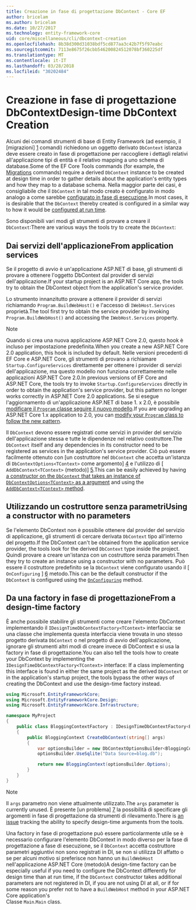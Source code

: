 ```yaml
---
title: Creazione in fase di progettazione DbContext - Core EF
author: bricelam
ms.author: bricelam
ms.date: 10/27/2017
ms.technology: entity-framework-core
uid: core/miscellaneous/cli/dbcontext-creation
ms.openlocfilehash: 8b38d300d31038bdf5cd877aa3c42b7f5f97eabc
ms.sourcegitcommit: 7113e8675f26cbb546200824512078bf360225df
ms.translationtype: MT
ms.contentlocale: it-IT
ms.lasthandoff: 03/28/2018
ms.locfileid: "30202484"
---
```

<a name="design-time-dbcontext-creation"></a><span data-ttu-id="66841-102">Creazione in fase di progettazione DbContext</span><span class="sxs-lookup"><span data-stu-id="66841-102">Design-time DbContext Creation</span></span>
==============================
<span data-ttu-id="66841-103">Alcuni dei comandi strumenti di base di Entity Framework (ad esempio, il [migrazioni] [ 1] comandi) richiedono un oggetto derivato `DbContext` istanza deve essere creato in fase di progettazione per raccogliere i dettagli relativi all'applicazione tipi di entità e il relativo mapping a uno schema di database.</span><span class="sxs-lookup"><span data-stu-id="66841-103">Some of the EF Core Tools commands (for example, the [Migrations][1] commands) require a derived `DbContext` instance to be created at design time in order to gather details about the application's entity types and how they map to a database schema.</span></span> <span data-ttu-id="66841-104">Nella maggior parte dei casi, è consigliabile che il `DbContext` in tal modo creato è configurato in modo analogo a come sarebbe [configurato in fase di esecuzione][2].</span><span class="sxs-lookup"><span data-stu-id="66841-104">In most cases, it is desirable that the `DbContext` thereby created is configured in a similar way to how it would be [configured at run time][2].</span></span>

<span data-ttu-id="66841-105">Sono disponibili vari modi gli strumenti di provare a creare il `DbContext`:</span><span class="sxs-lookup"><span data-stu-id="66841-105">There are various ways the tools try to create the `DbContext`:</span></span>

<a name="from-application-services"></a><span data-ttu-id="66841-106">Dai servizi dell'applicazione</span><span class="sxs-lookup"><span data-stu-id="66841-106">From application services</span></span>
-------------------------
<span data-ttu-id="66841-107">Se il progetto di avvio è un'applicazione ASP.NET di base, gli strumenti di provare a ottenere l'oggetto DbContext dal provider di servizi dell'applicazione.</span><span class="sxs-lookup"><span data-stu-id="66841-107">If your startup project is an ASP.NET Core app, the tools try to obtain the DbContext object from the application's service provider.</span></span>

<span data-ttu-id="66841-108">Lo strumento innanzitutto provare a ottenere il provider di servizi richiamando `Program.BuildWebHost()` e l'accesso di `IWebHost.Services` proprietà.</span><span class="sxs-lookup"><span data-stu-id="66841-108">The tool first try to obtain the service provider by invoking `Program.BuildWebHost()` and accessing the `IWebHost.Services` property.</span></span>

> [!NOTE]
> <span data-ttu-id="66841-109">Quando si crea una nuova applicazione ASP.NET Core 2.0, questo hook è incluso per impostazione predefinita.</span><span class="sxs-lookup"><span data-stu-id="66841-109">When you create a new ASP.NET Core 2.0 application, this hook is included by default.</span></span> <span data-ttu-id="66841-110">Nelle versioni precedenti di EF Core e ASP.NET Core, gli strumenti di provano a richiamare `Startup.ConfigureServices` direttamente per ottenere i provider di servizi dell'applicazione, ma questo modello non funziona correttamente nelle applicazioni ASP.NET Core 2.0.</span><span class="sxs-lookup"><span data-stu-id="66841-110">In previous versions of EF Core and ASP.NET Core, the tools try to invoke `Startup.ConfigureServices` directly in order to obtain the application's service provider, but this pattern no longer works correctly in ASP.NET Core 2.0 applications.</span></span> <span data-ttu-id="66841-111">Se si esegue l'aggiornamento di un'applicazione ASP.NET di base 1. x 2.0, è possibile [modificare il `Program` classe seguire il nuovo modello][3].</span><span class="sxs-lookup"><span data-stu-id="66841-111">If you are upgrading an ASP.NET Core 1.x application to 2.0, you can [modify your `Program` class to follow the new pattern][3].</span></span>

<span data-ttu-id="66841-112">Il `DbContext` devono essere registrati come servizi in provider del servizio dell'applicazione stessa e tutte le dipendenze nel relativo costruttore.</span><span class="sxs-lookup"><span data-stu-id="66841-112">The `DbContext` itself and any dependencies in its constructor need to be registered as services in the application's service provider.</span></span> <span data-ttu-id="66841-113">Ciò può essere facilmente ottenuto con [un costruttore nel `DbContext` che accetta un'istanza di `DbContextOptions<TContext>` come argomento] [ 4] e l'utilizzo di [ `AddDbContext<TContext>` (metodo)] [5].</span><span class="sxs-lookup"><span data-stu-id="66841-113">This can be easily achieved by having [a constructor on the `DbContext` that takes an instance of `DbContextOptions<TContext>` as a argument][4] and using the [`AddDbContext<TContext>` method][5].</span></span>

<a name="using-a-constructor-with-no-parameters"></a><span data-ttu-id="66841-114">Utilizzando un costruttore senza parametri</span><span class="sxs-lookup"><span data-stu-id="66841-114">Using a constructor with no parameters</span></span>
--------------------------------------
<span data-ttu-id="66841-115">Se l'elemento DbContext non è possibile ottenere dal provider del servizio di applicazione, gli strumenti di cercare derivata `DbContext` tipo all'interno del progetto.</span><span class="sxs-lookup"><span data-stu-id="66841-115">If the DbContext can't be obtained from the application service provider, the tools look for the derived `DbContext` type inside the project.</span></span> <span data-ttu-id="66841-116">Quindi provare a creare un'istanza con un costruttore senza parametri.</span><span class="sxs-lookup"><span data-stu-id="66841-116">Then they try to create an instance using a constructor with no parameters.</span></span> <span data-ttu-id="66841-117">Può essere il costruttore predefinito se la `DbContext` viene configurato usando il [ `OnConfiguring` ] [ 6] metodo.</span><span class="sxs-lookup"><span data-stu-id="66841-117">This can be the default constructor if the `DbContext` is configured using the [`OnConfiguring`][6] method.</span></span>

<a name="from-a-design-time-factory"></a><span data-ttu-id="66841-118">Da una factory in fase di progettazione</span><span class="sxs-lookup"><span data-stu-id="66841-118">From a design-time factory</span></span>
--------------------------
<span data-ttu-id="66841-119">È anche possibile stabilire gli strumenti come creare l'elemento DbContext implementando il `IDesignTimeDbContextFactory<TContext>` interfaccia: se una classe che implementa questa interfaccia viene trovata in uno stesso progetto derivata `DbContext` o nel progetto di avvio dell'applicazione, ignorare gli strumenti altri modi di creare invece di DbContext e si usa la factory in fase di progettazione.</span><span class="sxs-lookup"><span data-stu-id="66841-119">You can also tell the tools how to create your DbContext by implementing the `IDesignTimeDbContextFactory<TContext>` interface: If a class implementing this interface is found in either the same project as the derived `DbContext` or in the application's startup project, the tools bypass the other ways of creating the DbContext and use the design-time factory instead.</span></span>

``` csharp
using Microsoft.EntityFrameworkCore;
using Microsoft.EntityFrameworkCore.Design;
using Microsoft.EntityFrameworkCore.Infrastructure;

namespace MyProject
{
    public class BloggingContextFactory : IDesignTimeDbContextFactory<BloggingContext>
    {
        public BloggingContext CreateDbContext(string[] args)
        {
            var optionsBuilder = new DbContextOptionsBuilder<BloggingContext>();
            optionsBuilder.UseSqlite("Data Source=blog.db");

            return new BloggingContext(optionsBuilder.Options);
        }
    }
}
```

> [!NOTE]
> <span data-ttu-id="66841-120">Il `args` parametro non viene attualmente utilizzato.</span><span class="sxs-lookup"><span data-stu-id="66841-120">The `args` parameter is currently unused.</span></span> <span data-ttu-id="66841-121">È presente [un problema] [ 7] la possibilità di specificare gli argomenti in fase di progettazione da strumenti di rilevamento.</span><span class="sxs-lookup"><span data-stu-id="66841-121">There is [an issue][7] tracking the ability to specify design-time arguments from the tools.</span></span>

<span data-ttu-id="66841-122">Una factory in fase di progettazione può essere particolarmente utile se è necessario configurare l'elemento DbContext in modo diverso per la fase di progettazione a fase di esecuzione, se il `DbContext` accetta costruttore parametri aggiuntivi non sono registrati in DI, se non si utilizza DI affatto o se per alcuni motivo si preferisce non hanno un `BuildWebHost` nell'applicazione ASP.NET Core (metodo)</span><span class="sxs-lookup"><span data-stu-id="66841-122">A design-time factory can be especially useful if you need to configure the DbContext differently for design time than at run time, if the `DbContext` constructor takes additional parameters are not registered in DI, if you are not using DI at all, or if for some reason you prefer not to have a `BuildWebHost` method in your ASP.NET Core application's</span></span>  
<span data-ttu-id="66841-123">Classe `Main`.</span><span class="sxs-lookup"><span data-stu-id="66841-123">`Main` class.</span></span>

  [1]: xref:core/managing-schemas/migrations/index
  [2]: xref:core/miscellaneous/configuring-dbcontext
  [3]: https://docs.microsoft.com/aspnet/core/migration/1x-to-2x/#update-main-method-in-programcs
  [4]: xref:core/miscellaneous/configuring-dbcontext#constructor-argument
  [5]: xref:core/miscellaneous/configuring-dbcontext#using-dbcontext-with-dependency-injection
  [6]: xref:core/miscellaneous/configuring-dbcontext#onconfiguring
  [7]: https://github.com/aspnet/EntityFrameworkCore/issues/8332
